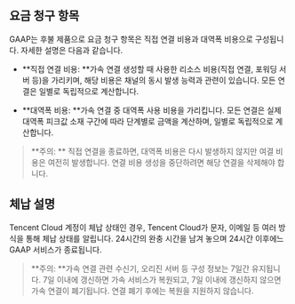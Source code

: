 ## 요금 청구 항목
GAAP는 후불 제품으로 요금 청구 항목은 직접 연결 비용과 대역폭 비용으로 구성됩니다. 자세한 설명은 다음과 같습니다.

- **직접 연결 비용: **가속 연결 생성할 때 사용한 리소스 비용(직접 연결, 포워딩 서버 등)을 가리키며, 해당 비용은 채널의 동시 발생 능력과 관련이 있습니다. 모든 연결은 일별로 독립적으로 계산합니다.

- **대역폭 비용: **가속 연결 중 대역폭 사용 비용을 가리킵니다. 모든 연결은 실제 대역폭 피크값 소재 구간에 따라 단계별로 금액을 계산하며, 일별로 독립적으로 계산합니다.

>**주의: **
>직접 연결을 종료하면, 대역폭 비용은 다시 발생하지 않지만 여결 비용은 여전히 발생합니다. 연결 비용 생성을 중단하려면 해당 연결을 삭제해야 합니다.

## 체납 설명
Tencent Cloud 계정이 체납 상태인 경우, Tencent Cloud가 문자, 이메일 등 여러 방식을 통해 체납 상태를 알립니다. 24시간의 완충 시간을 남겨 놓으며 24시간 이후에느 GAAP 서비스가 종료됩니다.
>**주의: **가속 연결 관련 수신기, 오리진 서버 등 구성 정보는 7일간 유지됩니다. 7일 이내에 갱신하면 가속 서비스가 복원되고, 7일 이내에 갱신하지 않으면 가속 연결이 폐기됩니다. 연결 폐기 후에는 복원을 지원하지 않습니다.


